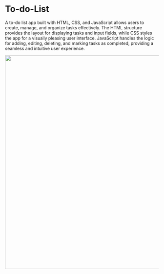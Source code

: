 # To-do-List
A to-do list app built with HTML, CSS, and JavaScript allows users to create, manage, and organize tasks effectively. The HTML structure provides the layout for displaying tasks and input fields, while CSS styles the app for a visually pleasing user interface. JavaScript handles the logic for adding, editing, deleting, and marking tasks as completed, providing a seamless and intuitive user experience.

<p align="center">
  <img src="https://github.com/ANUJAVENGERS/To-do-List/assets/58434371/b83e9cdd-4386-4e63-b0f0-88e46cbc26f5" width="700" height="auto">
</p>
